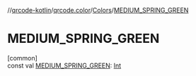 //[qrcode-kotlin](../../../index.md)/[qrcode.color](../index.md)/[Colors](index.md)/[MEDIUM_SPRING_GREEN](-m-e-d-i-u-m_-s-p-r-i-n-g_-g-r-e-e-n.md)

# MEDIUM_SPRING_GREEN

[common]\
const val [MEDIUM_SPRING_GREEN](-m-e-d-i-u-m_-s-p-r-i-n-g_-g-r-e-e-n.md): [Int](https://kotlinlang.org/api/latest/jvm/stdlib/kotlin/-int/index.html)
